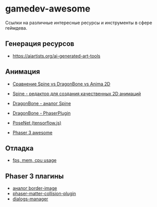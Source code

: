 # gamedev-awesome
Ссылки на различные интересные ресурсы и инструменты в сфере геймдева.

## Генерация ресурсов
* https://aiartists.org/ai-generated-art-tools

## Анимация
* [Сравнение Spine vs DragonBone vs Anima 2D](
https://habr.com/ru/sandbox/124467/)
* [Spine - редактор для создания качественных 2D анимаций](http://ru.esotericsoftware.com)
* [DragonBone - аналог Spine](https://dragonbones.github.io/en/index.html)
* [DragonBone - PhaserPlugin](https://github.com/DragonBones/DragonBonesJS/tree/master/Phaser)
* [PoseNet (tensorflow.js)](https://medium.com/tensorflow/real-time-human-pose-estimation-in-the-browser-with-tensorflow-js-7dd0bc881cd5)

* [Phaser 3 awesome](https://github.com/Raiper34/awesome-phaser)
## Отладка
* [fps, mem, cpu usage](https://github.com/munrocket/gl-bench)

## Phaser 3 плагины
* [аналог border-image](https://github.com/koreezgames/phaser3-ninepatch-plugin)
* [phaser-matter-collision-plugin](https://github.com/mikewesthad/phaser-matter-collision-plugin)
* [dialogs-manager](https://github.com/phreaknation/plugin.dialogmanager)
